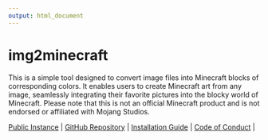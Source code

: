 ```yaml
---
output: html_document
---
```


# img2minecraft

This is a simple tool designed to convert image files into Minecraft blocks of corresponding colors. 
It enables users to create Minecraft art from any image, seamlessly integrating their favorite pictures into the blocky world of Minecraft. 
Please note that this is not an official Minecraft product and is not endorsed or affiliated with Mojang Studios.

[Public Instance](https://img2minecraft.kagerou.dev/) | [GitHub Repository](https://github.com/elderguardian/img2minecraft) | [Installation Guide](DEPLOYMENT) | [Code of Conduct](CODE_OF_CONDUCT) |